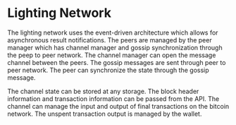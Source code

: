 # Lighting Network

The lighting network uses the event-driven architecture which allows for asynchronous result notifications. The peers are managed by the peer manager which has channel manager and gossip synchronization through the peep to peer network. The channel manager can open the message channel between the peers. The gossip messages are sent through peer to peer network. The peer can synchronize the state through the gossip message.

The channel state can be stored at any storage. The block header information and transaction information can be passed from the API. The channel can manage the input and output of final transactions on the bitcoin network. The unspent transaction output is managed by the wallet. 


